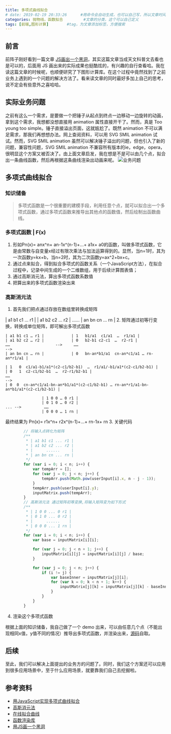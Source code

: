 ```yaml
---
title: 多项式曲线拟合
# date: 2019-02-19 20:33:26      #用命令会自动生成，也可以自己写，所以文章时间可以改
categories: 抛物线，函数拟合         #文章的分类，这个可以自己定义
tags: [前端,图形计算]        #tag，为文章添加标签，方便搜索
---
```


## 前言

前阵子刚好看到一篇文章 [JS画出一个黑洞](https://juejin.im/entry/5caeb7cee51d456e4f4d29c7)，其实这篇文章当成天文科普文去看也是可以的，后面用 JS 画出来的实际成果也挺酷炫的，有兴趣的自行查看哈。我在读这篇文章的时候呢，也顺便研究了下图形计算库。在这个过程中竟然找到了之前业务上遇到的一个问题的解决方法了。看来读文章的同时最好多加上自己的思考，说不定会有些意外之喜哈哈。

<!-- more -->

## 实际业务问题

之前有这么一个需求，是要做一个把锤子从起点到终点一边移动一边旋转的动画，拿到这个需求，我想都没想直接用 animation 属性直接开干了。然而，真是 Too young too simple。锤子直接溢出页面，这就尴尬了。既然 animation 不可以满足需求，那我们再想想办法。网上查阅资料，可以用 SVG SMIL animation 试试。然而，SVG SMIL animation 虽然可以解决锤子溢出的问题，但也引入了新的问题，兼容性问题，SVG SMIL animation 不兼容所有版本的ie，edge，opera，很明显这个方案又被否决了。由上面文章启发，我在想是不是可以由几个点，拟合出一条曲线函数，然后再根据这条曲线渲染出动画来呢。
![业务问题](http://1.z9ls.com/t6/701/1555487338x2890186050.gif)

## 多项式曲线拟合

### 知识储备

> 多项式函数是一个很重要的建模手段，利用任意个点，就可以拟合出一个多项式函数，通过多项式函数来推导出其他点的函数值，然后绘制出函数曲线。

### 多项式函数 | F(x)

1. 形如Pn(x)= anx^n+ an-1x^(n-1)+…+ a1x+ a0的函数，叫做多项式函数，它是由常数与自变量x经过有限次乘法与加法运算得到的。显然，当n=1时，其为一次函数y=kx+b，当n=2时，其为二次函数y=ax^2+bx+c。
2. 通过点来拟合，得到拟合多项式的函数关系（一个JavaScript方法），在拟合过程中，记录中间生成的一个二维数组，用于后续计算图表值；
3. 通过高斯消元法，算出多项式函数系数值
4. 把算出来的多项式函数渲染出来

### 高斯消元法

1. 首先我们把点通过存放在数组里转换成矩阵

| a1 b1 c1 … r1 |
| a1 b2 c2 … r2 |
……
| an bn cn … rn |
2. 矩阵通过初等行变换，转换成单位矩阵，即可解出多项式函数

```shell
| a1 b1 c1 … r1 |            | 1   b1/a1  c1/a1  …  r1/a1 |
| a1 b2 c2 … r2 |            | 0   b2-b1 c2-c1  …  r2-r1 |
……                    -->     ……                                               -->
| an bn cn … rn |            | 0   bn-an*b1/a1  cn-an*c1/a1 … rn-an*r1/a1 |

| 1   0  c1/a1-b1/a1*(c2-c1/b2-b1)  …  r1/a1/-b1/a1*(c2-c1/b2-b1) |
| 0   1  c2-c1/b2-b1  …  r2-r1/b2-b1 |
……                                                                                         -->
| 0  0  cn-an*c1/a1-bn-an*b1/a1*(c2-c1/b2-b1) … rn-an*r1/a1-bn-an*b1/a1*(c2-c1/b2-b1) |

                | 1 0 0 … 0 r1 |
                | 0 1 0 … 0 r2 |
... -->          ……
                | 0 0 0 … 1 rn |
```

最终结果为 Pn(x)= r1x^n+ r2x^(n-1)+…+ rn-1x+ rn
3. 关键代码

```javascript
        // 将输入点转化为矩阵
        /**
         * | a1 b1 c1 ... r1 |
         * | a1 b2 c2 ... r2 |
         * |      ......     |
         * | an bn cn ... rn |
         */
        for (var i = 0; i < n; i++) {
            var tempArr = [];
            for (var j = 0; j < n; j++) {
                tempArr.push(Math.pow(userInput[i].x, n - j - 1));
            }
            tempArr.push(userInput[i].y);
            inputMatrix.push(tempArr);
        }
        // 高斯消元法 通过矩阵初等变换,将输入矩阵变为如下形式
        /**
         * | 1 0 0 ... 0 r1 |
         * | 0 1 0 ... 0 r2 |
         * |      ......    |
         * | 0 0 0 ... 1 rn |
         */
        for (var i = 0; i < n; i++) {
            var base = inputMatrix[i][i];

            for (var j = 0; j < n + 1; j++) {
                inputMatrix[i][j] = inputMatrix[i][j] / base;
            }

            for (var j = 0; j < n; j++) {
                if (i != j) {
                    var baseInner = inputMatrix[j][i];
                    for (var k = 0; k < n + 1; k++) {
                        inputMatrix[j][k] = inputMatrix[j][k] - baseInner * inputMatrix[i][k];
                    }
                }
            }
        }
```

4. 渲染这个多项式函数

根据上面的知识储备，我自己做了一个 demo 出来，可以由任意几个点（不能出现相同x值，y值不同的情况）推导出多项式函数，并渲染出来，[源码](https://github.com/cssie/parabolic.git)自取。

## 后续

至此，我们可以解决上面提出的业务方的问题了。同时，我们这个方案还可以应用到很多应用场景中，至于什么应用场景，就要靠我们自己去挖掘啦。

## 参考资料

- [用JavaScript实现多项式曲线拟合](https://hepeng.net/2013/03/18/javascript-fitted-curve/)
- [高斯消元法](https://zh.wikipedia.org/wiki/%E9%AB%98%E6%96%AF%E6%B6%88%E5%8E%BB%E6%B3%95)
- [在线拟合曲线](http://www.atool88.com/fitted_curve.php)
- [函数渲染库](https://www.wolframalpha.com/)
- [用JS画一个黑洞](https://juejin.im/entry/5caeb7cee51d456e4f4d29c7)
